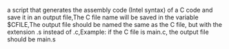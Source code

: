 a script that generates the assembly code (Intel syntax) of a C code and save it in an output file,The C file name will be saved in the variable $CFILE,The output file should be named the same as the C file, but with the extension .s instead of .c,Example: if the C file is main.c, the output file should be main.s
